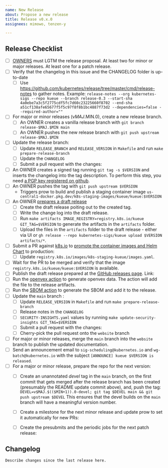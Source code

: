 ```yaml
---
name: New Release
about: Propose a new release
title: Release v0.x.0
assignees: mimowo, tenzen-y

---
```


## Release Checklist
<!--
Please do not remove items from the checklist
-->
- [ ] [OWNERS](https://github.com/kubernetes-sigs/kueue/blob/main/OWNERS) must LGTM the release proposal.
  At least two for minor or major releases. At least one for a patch release.
- [ ] Verify that the changelog in this issue and the CHANGELOG folder is up-to-date
  - [ ] Use https://github.com/kubernetes/release/tree/master/cmd/release-notes to gather notes.
    Example: `release-notes --org kubernetes-sigs --repo kueue --branch release-0.3 --start-sha 4a0ebe7a3c5f2775cdf5fc7d60c23225660f8702 --end-sha a51cf138afe65677f5f5c97f8f8b1bc4887f73d2 --dependencies=false --required-author=""`
- [ ] For major or minor releases (v$MAJ.$MIN.0), create a new release branch.
  - [ ] An OWNER creates a vanilla release branch with
        `git branch release-$MAJ.$MIN main`
  - [ ] An OWNER pushes the new release branch with
        `git push upstream release-$MAJ.$MIN`
- [ ] Update the release branch:
  - [ ] Update `RELEASE_BRANCH` and `RELEASE_VERSION` in `Makefile` and run `make prepare-release-branch`
  - [ ] Update the `CHANGELOG`
  - [ ] Submit a pull request with the changes: <!-- example #211 #214 -->
- [ ] An OWNER creates a signed tag running
     `git tag -s $VERSION`
      and inserts the changelog into the tag description.
      To perform this step, you need [a PGP key registered on github](https://docs.github.com/en/authentication/managing-commit-signature-verification/checking-for-existing-gpg-keys).
- [ ] An OWNER pushes the tag with
      `git push upstream $VERSION`
  - Triggers prow to build and publish a staging container image
      `us-central1-docker.pkg.dev/k8s-staging-images/kueue/kueue:$VERSION`
- [ ] An OWNER [prepares a draft release](https://github.com/kubernetes-sigs/kueue/releases)
  - [ ] Create the draft release poiting out to the created tag.
  - [ ] Write the change log into the draft release.
  - [ ] Run
      `make artifacts IMAGE_REGISTRY=registry.k8s.io/kueue GIT_TAG=$VERSION`
      to generate the artifacts in the `artifacts` folder.
  - [ ] Upload the files in the `artifacts` folder to the draft release - either
      via UI or `gh release --repo kubernetes-sigs/kueue upload $VERSION artifacts/*`.
- [ ] Submit a PR against [k8s.io](https://github.com/kubernetes/k8s.io) to
      [promote the container images and Helm Chart](https://github.com/kubernetes/k8s.io/tree/main/registry.k8s.io#image-promoter)
      to production: <!-- example kubernetes/k8s.io#7899 -->
  - [ ] Update `registry.k8s.io/images/k8s-staging-kueue/images.yaml`.
- [ ] Wait for the PR to be merged and verify that the image `registry.k8s.io/kueue/kueue:$VERSION` is available.
- [ ] Publish the draft release prepared at the [GitHub releases page](https://github.com/kubernetes-sigs/kueue/releases).
      Link: <!-- example https://github.com/kubernetes-sigs/kueue/releases/tag/v0.1.0 -->
- [ ] Run the [openvex action](https://github.com/kubernetes-sigs/kueue/actions/workflows/openvex.yaml) to generate openvex data. The action will add the file to the release artifacts.
- [ ] Run the [SBOM action](https://github.com/kubernetes-sigs/kueue/actions/workflows/sbom.yaml) to generate the SBOM and add it to the release.
- [ ] Update the `main` branch :
  - [ ] Update `RELEASE_VERSION` in `Makefile` and run `make prepare-release-branch`
  - [ ] Release notes in the `CHANGELOG`
  - [ ] `SECURITY-INSIGHTS.yaml` values by running `make update-security-insights GIT_TAG=$VERSION`
  - [ ] Submit a pull request with the changes: <!-- example #3007 -->
  - [ ] Cherry-pick the pull request onto the `website` branch
- [ ] For major or minor releases, merge the `main` branch into the `website` branch to publish the updated documentation.
- [ ] Send an announcement email to `sig-scheduling@kubernetes.io` and `wg-batch@kubernetes.io` with the subject `[ANNOUNCE] kueue $VERSION is released`.   <!--Link: example https://groups.google.com/a/kubernetes.io/g/wg-batch/c/-gZOrSnwDV4 -->
- [ ] For a major or minor release, prepare the repo for the next version:
  - [ ] Create an unannotated _devel_ tag in the
        `main` branch, on the first commit that gets merged after the release
         branch has been created (presumably the README update commit above), and, push the tag:
        `DEVEL=v$MAJ.$(($MIN+1)).0-devel; git tag $DEVEL main && git push upstream $DEVEL`
        This ensures that the devel builds on the `main` branch will have a meaningful version number.
  - [ ] Create a milestone for the next minor release and update prow to set it automatically for new PRs:
        <!-- example https://github.com/kubernetes/test-infra/pull/30222 -->
  - [ ] Create the presubmits and the periodic jobs for the next patch release:
        <!-- example presubmit: https://github.com/kubernetes/test-infra/pull/33107 -->
        <!-- example periodic: https://github.com/kubernetes/test-infra/pull/33833 -->


## Changelog

```markdown
Describe changes since the last release here.
```
